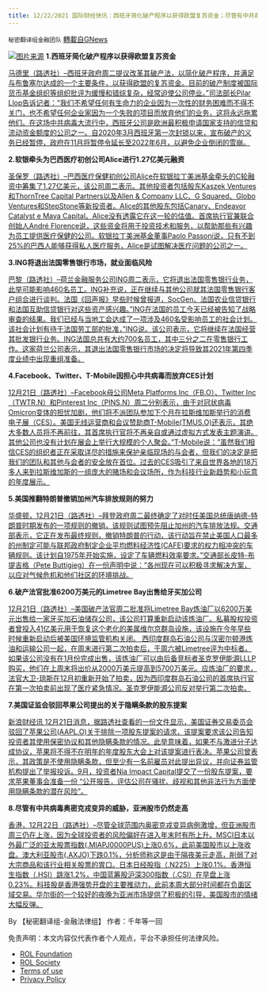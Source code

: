 ```yaml
---
title: 12/22/2021 国际财经快讯：西班牙简化破产程序以获得欧盟复苏资金；尽管有中共病毒奥密克戎变异的威胁，亚洲股市仍然走高
---
```

`秘密翻译组金融团队` [轉載自GNews](https://gnews.org/zh-hans/1780733/)

![](https://assets.gnews.org/wp-content/uploads/2021/12/2021222-2.jpg)[图片来源](https://dzm0ugdauank9.cloudfront.net/wp-content/uploads/2021/12/2021-12-21T150555Z_1_LYNXMPEHBK0O0_RTROPTP_0_SPAIN-SANTANDER_1.jpg)
**1.西班牙简化破产程序以获得欧盟复苏资金**

[马德里（路透社）–西班牙政府周二提议改革其破产法，以简化破产程序，并满足与布鲁塞尔达成的一个主要条件，以获得欧盟的复苏资金。目前的破产制度被国际货币基金组织等组织批评为缓慢和错综复杂，经常迫使公司停业。”司法部长Pilar Llop告诉记者：”我们不希望任何有生命力的企业因为一次性的财务困难而不得不关门，也不希望任何企业家因为一个失败的项目而放弃他们的业务，这将永远拖累他们。在这场中共病毒大流行中，西班牙公司是欧洲最积极申请国家支持的信贷和流动资金额度的公司之一。自2020年3月西班牙第一次封锁以来，宣布破产的义务已经暂停，政府在11月将暂停令延长至2022年6月，以避免企业倒闭的雪崩。](https://www.oann.com/spain-streamlines-bankruptcy-process-to-get-eu-recovery-funds/)

**2.软银牵头为巴西医疗初创公司Alice进行1.27亿美元融资**

[圣保罗（路透社）–巴西医疗保健初创公司Alice在软银拉丁美洲基金牵头的C轮融资中筹集了1.27亿美元，该公司周二表示。其他投资者包括股东Kaszek Ventures和ThornTree Capital Partners以及Allen & Company LLC、G Squared、Globo Ventures和StepStone等新投资者。Alice的其他股东包括Canary、Endeavor Catalyst e Maya Capital。Alice没有透露它在这一轮的估值。首席执行官兼联合创始人André Florence说，这些资金将用于投资技术和服务，以帮助那些有兴趣为员工提供医疗保健的公司。软银拉丁美洲基金董事Paolo Passoni说，只有不到25%的巴西人能够获得私人医疗服务，Alice是试图解决医疗问题的公司之一。](https://www.oann.com/softbank-leads-127-million-funding-round-for-brazilian-healthcare-startup-alice/)

**3.ING将退出法国零售银行市场，就业面临风险**

[巴黎（路透社）–荷兰金融服务公司ING周二表示，它将退出法国零售银行业务，此举可能影响460名员工。ING补充说，正在继续与其他公司就其法国零售银行客户组合进行谈判。法国《回声报》早些时候曾报道，SocGen、法国农业信贷银行和法国互助信贷银行对这些资产感兴趣。”ING在法国的员工今天已经被告知了战略审查的结果。我们已经与当地工会达成了一项涉及460名受影响员工的社会计划。该社会计划有待于法国劳工部的批准，”ING说。该公司表示，它将继续在法国经营其批发银行业务。ING法国总共有大约700名员工，其中三分之二在零售银行工作。这家荷兰公司表示，其退出法国零售银行市场的决定将导致其2021年第四季度业绩中出现重组准备。](https://www.oann.com/ing-to-quit-french-retail-banking-market-jobs-at-risk/)

**4.Facebook、Twitter、T-Mobile因担心中共病毒而放弃CES计划**

[12月21日（路透社）–Facebook母公司Meta Platforms Inc（FB.O）、Twitter Inc（TWTR.N）和Pinterest Inc（PINS.N）周二分别表示，由于对冠状病毒Omicron变体的担忧加剧，他们将不派团队参加下个月在拉斯维加斯举行的消费电子展（CES）。美国无线运营商和会议赞助商T-Mobile(TMUS.O)还表示，其绝大多数人员将不再前往，其首席执行官将不再亲自或通过虚拟方式发表主题演讲。其他公司也没有计划在展会上举行大规模的个人聚会。”T-Mobile说：”虽然我们相信CES的组织者正在采取详尽的措施来保护亲临现场的与会者，但我们的决定是把我们的团队和其他与会者的安全放在首位。过去的CES吸引了来自世界各地的18万多人来到拉斯维加斯的一组庞大的赌场和会议场所，作为科技行业新趋势和小玩意的年度展示。](https://www.reuters.com/technology/facebook-will-not-attend-ces-person-over-covid-19-concerns-2021-12-21/)

**5.美国推翻特朗普撤销加州汽车排放规则的努力**

[华盛顿，12月21日（路透社）–拜登政府周二最终确定了对时任美国总统唐纳德-特朗普时期发布的一项规则的撤销，该规则试图预先阻止加州的汽车排放法规。交通部表示，它正在发布最终规则，撤销特朗普的行动，该行动旨在禁止美国人口最多的州制定可能与联邦政府制定企业平均燃料经济性(CAFE)要求的权力相冲突的车辆规则。该计划自1975年开始实施，设定了车辆燃料效率要求。”交通部长皮特-布提吉格（Pete Buttigieg）在一份声明中说：”各州现在可以积极寻求解决方案，以应对气候危机和他们社区的环境挑战。](https://www.reuters.com/markets/commodities/us-reverses-trump-effort-quash-california-vehicle-emissions-rules-2021-12-22/)

**6.破产法官批准6200万美元的Limetree Bay出售给牙买加公司**

[12月21日（路透社）–美国破产法官周二批准将Limetree Bay炼油厂以6200万美元出售给一家牙买加石油储存公司，该公司打算重新启动该炼油厂。私募股权投资者曾投入41亿美元用于恢复这个老化的美属维尔京群岛设施，该设施在今年早些时候重新启动后被美国环境监管机构关闭。 西印度群岛石油公司与汉密尔顿港炼油和运输公司一起，在周末进行第二次拍卖后，于周六被Limetree评为中标者。如果该公司没有在1月份完成出售，该炼油厂可以由后备竞标者圣克罗伊能源LLLP购买，他们在上周末将出价从2000万美元提高到5700万美元。应炼油厂的要求，法官大卫-琼斯在12月初重新开始了拍卖，因为西印度群岛石油公司的首席执行官在第一次拍卖前出现了医疗紧急情况。圣克罗伊能源公司反对举行第二次拍卖。](https://www.reuters.com/business/energy/bankruptcy-judge-approve-62-million-limetree-bay-sale-jamaican-company-2021-12-21/)

**7.美国证监会驳回苹果公司提出的关于隐瞒条款的股东提案**

[新浪财经讯 12月21日消息，据路透社查看的一份文件显示，美国证券交易委员会驳回了苹果公司(AAPL.O)关于排除一项股东提案的请求，该提案要求该公司告知投资者其使用保密协议和其他隐瞒条款的情况。此举意味着，如果不与激进分子达成协议，苹果将不得不在明年的年度股东大会上对该提案进行表决。苹果公司曾表示，其政策是不使用隐瞒条款，但至少有一名前雇员对此提出异议，并向证券监管机构提出了举报投诉。9月，投资者Nia Impact Capital提交了一份股东提案，要求苹果董事会准备一份 “公开报告，评估公司在骚扰、歧视和其他非法行为方面使用隐瞒条款的潜在风险”。](https://www.reuters.com/legal/litigation/us-sec-denies-apples-bid-dismiss-shareholder-proposal-concealment-clauses-2021-12-22/)

**8.尽管有中共病毒奥密克戎变异的威胁，亚洲股市仍然走高**

[香港，12月22日（路透社）–尽管全球范围内奥密克戎变异病例激增，但亚洲股市周三仍在上涨，因为全球投资者的风险偏好在进入年末时有所上升。MSCI日本以外最广泛的亚太股票指数(.MIAPJ0000PUS)上涨0.6%，此前美国股市以上涨收盘。澳大利亚股市(.AXJO)下跌0.1%，分析师称这是由于隔夜美元走高，削弱了对大宗商品和该行业相关股票的胃口。日本日经股指（.N225）上涨0.1%。香港恒生指数（.HSI）跳涨1.2%，中国蓝筹股沪深300指数（.CSI）在早盘上涨0.23%。科技股是香港强势开盘的主要推动力，此前本周大部分时间都在负面区域交易。华尔街的一个较好的夜晚为亚洲市场提供了积极的引导，美国股市的情绪大幅反弹。](https://www.reuters.com/markets/europe/global-markets-wrapup-1-2021-12-22/)

By 【秘密翻译组-金融法律组】
作者：千年等一回

 

免责声明：本文内容仅代表作者个人观点，平台不承担任何法律风险。

- [ROL Foundation](https://rolfoundation.org/)
- [ROL Society](https://rolsociety.org/)
- [Terms of use](https://gnews.org/terms-of-use-3/)
- [Privacy Policy](https://gnews.org/privacy-policy/)
